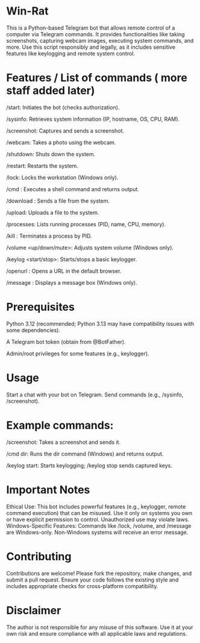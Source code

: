 # Win-Rat
This is a Python-based Telegram bot that allows remote control of a computer via Telegram commands. It provides functionalities like taking screenshots, capturing webcam images, executing system commands, and more. Use this script responsibly and legally, as it includes sensitive features like keylogging and remote system control.

# Features / List of commands ( more staff added later)

/start: Initiates the bot (checks authorization).

/sysinfo: Retrieves system information (IP, hostname, OS, CPU, RAM).

/screenshot: Captures and sends a screenshot.

/webcam: Takes a photo using the webcam.

/shutdown: Shuts down the system.

/restart: Restarts the system.

/lock: Locks the workstation (Windows only).

/cmd <command>: Executes a shell command and returns output.

/download <path>: Sends a file from the system.

/upload: Uploads a file to the system.

/processes: Lists running processes (PID, name, CPU, memory).

/kill <pid>: Terminates a process by PID.

/volume <up/down/mute>: Adjusts system volume (Windows only).

/keylog <start/stop>: Starts/stops a basic keylogger.

/openurl <url>: Opens a URL in the default browser.

/message <text>: Displays a message box (Windows only).

# Prerequisites

Python 3.12 (recommended; Python 3.13 may have compatibility issues with some dependencies).

A Telegram bot token (obtain from @BotFather).

Admin/root privileges for some features (e.g., keylogger).

# Usage

Start a chat with your bot on Telegram.
Send commands (e.g., /sysinfo, /screenshot).

# Example commands:

/screenshot: Takes a screenshot and sends it.

/cmd dir: Runs the dir command (Windows) and returns output.

/keylog start: Starts keylogging; /keylog stop sends captured keys.

# Important Notes

Ethical Use: This bot includes powerful features (e.g., keylogger, remote command execution) that can be misused. Use it only on systems you own or have explicit permission to control. Unauthorized use may violate laws.
Windows-Specific Features: Commands like /lock, /volume, and /message are Windows-only. Non-Windows systems will receive an error message.

# Contributing

Contributions are welcome! Please fork the repository, make changes, and submit a pull request. Ensure your code follows the existing style and includes appropriate checks for cross-platform compatibility.

# Disclaimer
The author is not responsible for any misuse of this software. Use it at your own risk and ensure compliance with all applicable laws and regulations.